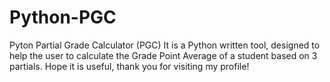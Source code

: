 # Python-PGC
Pyton Partial Grade Calculator (PGC) It is a Python written tool, designed to help the user to calculate the Grade Point Average of a student based on 3 partials. Hope it is useful, thank you for visiting my profile!
